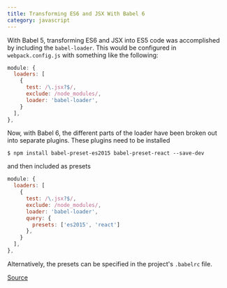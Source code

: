 ```yaml
--- 
title: Transforming ES6 and JSX With Babel 6
category: javascript
---
```


With Babel 5, transforming ES6 and JSX into ES5 code was accomplished by
including the `babel-loader`. This would be configured in
`webpack.config.js` with something like the following:

```javascript
module: {
  loaders: [
    {
      test: /\.jsx?$/,
      exclude: /node_modules/,
      loader: 'babel-loader',
    }
  ],
},
```

Now, with Babel 6, the different parts of the loader have been broken out
into separate plugins. These plugins need to be installed

```
$ npm install babel-preset-es2015 babel-preset-react --save-dev
```

and then included as presets

```javascript
module: {
  loaders: [
    {
      test: /\.jsx?$/,
      exclude: /node_modules/,
      loader: 'babel-loader',
      query: {
        presets: ['es2015', 'react']
      },
    }
  ],
},
```

Alternatively, the presets can be specified in the project's `.babelrc` file.

[Source](http://jamesknelson.com/the-six-things-you-need-to-know-about-babel-6/)
